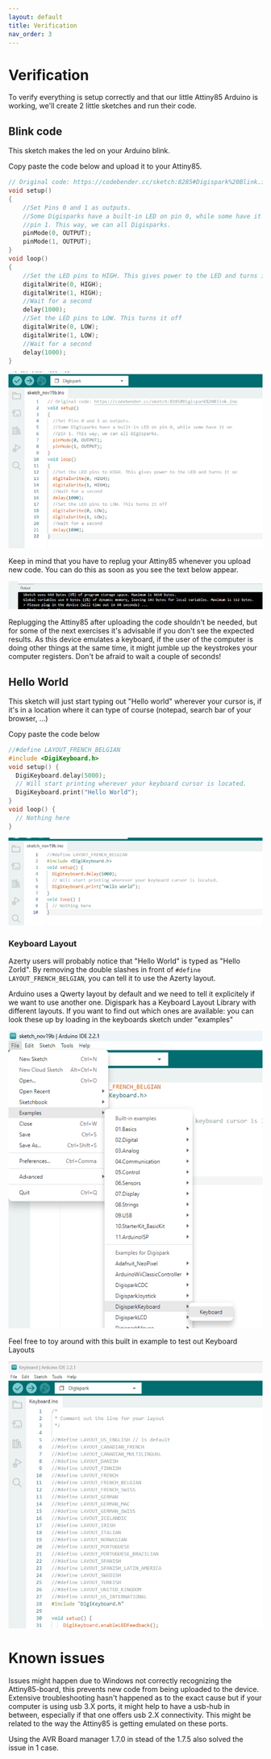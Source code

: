 ```yaml
---
layout: default
title: Verification
nav_order: 3
---
```

# Verification
To verify everything is setup correctly and that our little Attiny85 Arduino is working, we'll create 2  little sketches and run their code.

## Blink code

This sketch makes the led on your Arduino blink.

Copy paste the code below and upload it to your Attiny85. 

```c++
// Original code: https://codebender.cc/sketch:8285#Digispark%20Blink.ino
void setup()
{
	//Set Pins 0 and 1 as outputs.
	//Some Digisparks have a built-in LED on pin 0, while some have it on
	//pin 1. This way, we can all Digisparks.
	pinMode(0, OUTPUT);
	pinMode(1, OUTPUT);
}
void loop()
{
	//Set the LED pins to HIGH. This gives power to the LED and turns it on
	digitalWrite(0, HIGH);
	digitalWrite(1, HIGH);
	//Wait for a second
	delay(1000);
	//Set the LED pins to LOW. This turns it off
	digitalWrite(0, LOW);
	digitalWrite(1, LOW);
	//Wait for a second
	delay(1000);
}
```
![Code being copy pasted in the IDE](../images/uploadcode.png)

Keep in mind that you have to replug your Attiny85 whenever you upload new code. You can do this as soon as you see the text below appear.

![Plug in the device information message](../images/pluginthedevice.png)

Replugging the Attiny85 after uploading the code shouldn't be needed, but for some of the next exercises it's advisable if you don't see the expected results. As this device emulates a keyboard, if the user of the computer is doing other things at the same time, it might jumble up the keystrokes your computer registers. Don't be afraid to wait a couple of seconds!

## Hello World
This sketch will just start typing out "Hello world" wherever your cursor is, if it's in a location where it can type of course (notepad, search bar of your browser, ...)

Copy paste the code below
```c++
//#define LAYOUT_FRENCH_BELGIAN
#include <DigiKeyboard.h>
void setup() {
  DigiKeyboard.delay(5000);
  // Will start printing wherever your keyboard cursor is located.
  DigiKeyboard.print("Hello World");
}
void loop() {
  // Nothing here
}
```

![Code being copy pasted in the IDE](../images/codehelloworld.png)

### Keyboard Layout

Azerty users will probably notice that "Hello World" is typed as "Hello Zorld". By removing the double slashes in front of ```#define LAYOUT_FRENCH_BELGIAN```, you can tell it to use the Azerty layout.

Arduino uses a Qwerty layout by default and we need to tell it explicitely if we want to use another one. Digispark has a Keyboard Layout Library with different layouts. If you want to find out which ones are available: you can look these up by loading in the keyboards sketch under "examples"

![Go to examples under file](../images/keyboardlayout1.png)

Feel free to toy around with this built in example to test out Keyboard Layouts

![A list of the keyboard layouts available in the Digispark package](../images/keyboardlayout2.png)

# Known issues
Issues might happen due to Windows not correctly recognizing the Attiny85-board, this prevents new code from being uploaded to the device. Extensive troubleshooting hasn't happened as to the exact cause but if your computer is using usb 3.X ports, it might help to have a usb-hub in between, especially if that one offers usb 2.X connectivity. This might be related to the way the Attiny85 is getting emulated on these ports.

Using the AVR Board manager 1.7.0 in stead of the 1.7.5 also solved the issue in 1 case. 

